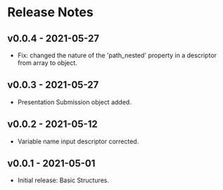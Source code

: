 # Release Notes

## v0.0.4 - 2021-05-27
- Fix: changed the nature of the 'path_nested' property in a descriptor from array to object.

## v0.0.3 - 2021-05-27
- Presentation Submission object added.

## v0.0.2 - 2021-05-12
- Variable name input descriptor corrected.

## v0.0.1 - 2021-05-01
- Initial release: Basic Structures.
